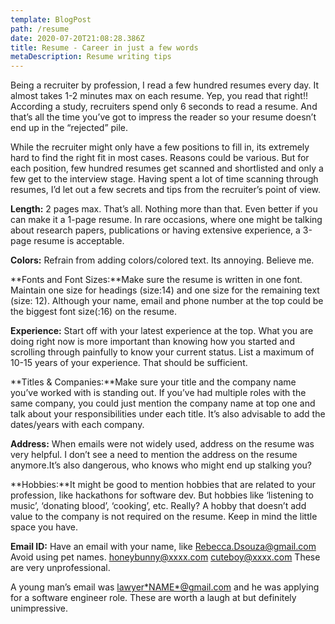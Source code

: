```yaml
---
template: BlogPost
path: /resume
date: 2020-07-20T21:08:28.386Z
title: Resume - Career in just a few words
metaDescription: Resume writing tips
---
```

Being a recruiter by profession, I read a few hundred resumes every day. It almost takes 1-2 minutes max on each resume. Yep, you read that right!! According a study, recruiters spend only 6 seconds to read a resume. And that’s all the time you’ve got to impress the reader so your resume doesn’t end up in the “rejected” pile.

While the recruiter might only have a few positions to fill in, its extremely hard to find the right fit in most cases. Reasons could be various. But for each position, few hundred resumes get scanned and shortlisted and only a few get to the interview stage. Having spent a lot of time scanning through resumes, I’d let out a few secrets and tips from the recruiter’s point of view.

**Length:** 2 pages max. That’s all. Nothing more than that. Even better if you can make it a 1-page resume. In rare occasions, where one might be talking about research papers, publications or having extensive experience, a 3-page resume is acceptable.

**Colors:** Refrain from adding colors/colored text. Its annoying. Believe me.

**Fonts and Font Sizes:**Make sure the resume is written in one font. Maintain one size for headings (size:14) and one size for the remaining text (size: 12). Although your name, email and phone number at the top could be the biggest font size(:16) on the resume.

**Experience:** Start off with your latest experience at the top. What you are doing right now is more important than knowing how you started and scrolling through painfully to know your current status. List a maximum of 10-15 years of your experience. That should be sufficient. 

**Titles & Companies:**Make sure your title and the company name you’ve worked with is standing out. If you’ve had multiple roles with the same company, you could just mention the company name at top one and talk about your responsibilities under each title. It’s also advisable to add the dates/years with each company.

**Address:** When emails were not widely used, address on the resume was very helpful. I don’t see a need to mention the address on the resume anymore.It’s also dangerous, who knows who might end up stalking you?

**Hobbies:**It might be good to mention hobbies that are related to your profession, like hackathons for software dev. But hobbies like ‘listening to music’, ‘donating blood’, ‘cooking’, etc. Really? A hobby that doesn’t add value to the company is not required on the resume. Keep in mind the little space you have. 

**Email ID:** Have an email with your name, like [Rebecca.Dsouza@gmail.com](mailto:Rebecca.Dsouza@gmail.com) Avoid using pet names. [honeybunny@xxxx.com](mailto:honeybunny@xxxx.com) [cuteboy@xxxx.com](mailto:cuteboy@xxxx.com) These are very unprofessional.

A young man’s email was [lawyer\*NAME\*@gmail.com](mailto:lawyer*NAME*@gmail.com) and he was applying for a software engineer role. These are worth a laugh at but definitely unimpressive.
